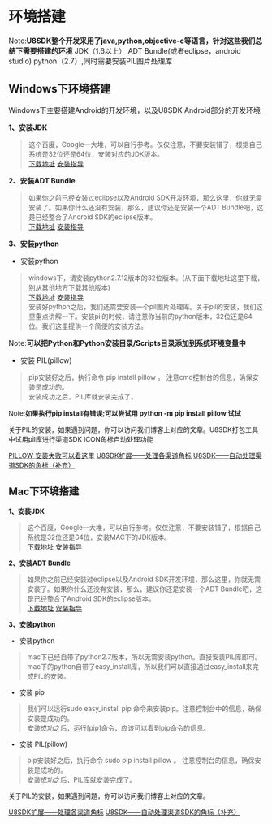 环境搭建
======

Note:**U8SDK整个开发采用了java,python,objective-c等语言，针对这些我们总结下需要搭建的环境**
JDK（1.6以上）
ADT Bundle(或者eclipse，android studio)
python（2.7）,同时需要安装PIL图片处理库


Windows下环境搭建
-------

Windows下主要搭建Android的开发环境，以及U8SDK Android部分的开发环境

**1、安装JDK**

><font size=2>这个百度，Google一大堆，可以自行参考。仅仅注意，不要安装错了，根据自己系统是32位还是64位，安装对应的JDK版本。<br/></font>
><font size=2>[下载地址](http://www.oracle.com/technetwork/java/javase/downloads/index-jsp-138363.html)</font>
><font size=2>[安装指导](http://jingyan.baidu.com/article/b24f6c82c989da86bfe5dab2.html)</font>

**2、安装ADT Bundle**

><font size=2>如果你之前已经安装过eclipse以及Android SDK开发环境，那么这里，你就无需安装了。如果你什么还没有安装，那么，建议你还是安装一个ADT Bundle吧，这是已经整合了Android SDK的eclipse版本。<br/></font>
><font size=2>[下载地址](http://www.androiddevtools.cn/)</font>
><font size=2>[安装指导](http://blog.csdn.net/aizquan/article/details/8974750)</font>

**3、安装python**

* 安装python

><font size=2>windows下，请安装python2.7.12版本的32位版本。(从下面下载地址这里下载，别从其他地方下载其他版本)</font><br/>
><font size=2>[下载地址](https://www.python.org/ftp/python/2.7.12/python-2.7.12.msi)</font>
><font size=2>[安装指导](http://jingyan.baidu.com/article/90bc8fc852b088f652640c50.html)</font><br/>
><font size=2>安装好python之后，我们还需要安装一个pil图片处理库。关于pil的安装，我们这里重点讲解一下。安装pil的时候，请注意你当前的python版本，32位还是64位。我们这里提供一个简便的安装方法。</font>

Note:**可以把Python和Python安装目录/Scripts目录添加到系统环境变量中**


* 安装 PIL(pillow) 

><font size=2>pip安装好之后，执行命令 pip install pillow 。 注意cmd控制台的信息，确保安装是成功的。</font><br/>
><font size=2>安装成功之后，PIL库就安装完成了。

Note:**如果执行pip install有错误;可以尝试用 python -m pip install pillow 试试**

关于PIL的安装，如果遇到问题，你可以访问我们博客上对应的文章。U8SDK打包工具中试用pil库进行渠道SDK ICON角标自动处理功能

[PILLOW 安装失败可以看这里](http://pillow-cn.readthedocs.org/zh_CN/latest/installation.html)
[U8SDK扩展——处理各渠道角标](http://www.uustory.com/?p=1666)
[U8SDK——自动处理渠道SDK的角标（补充）](http://www.uustory.com/?p=1778)


Mac下环境搭建
--------

**1、安装JDK**

><font size=2>这个百度，Google一大堆，可以自行参考。仅仅注意，不要安装错了，根据自己系统是32位还是64位，安装MAC下的JDK版本。</font><br/>
><font size=2>[下载地址](http://www.oracle.com/technetwork/java/javase/downloads/index-jsp-138363.html)</font>
><font size=2>[安装指导](http://blog.csdn.net/anialy/article/details/21195775)</font>

**2、安装ADT Bundle**

><font size=2>如果你之前已经安装过eclipse以及Android SDK开发环境，那么这里，你就无需安装了。如果你什么还没有安装，那么，建议你还是安装一个ADT Bundle吧，这是已经整合了Android SDK的eclipse版本。</font><br/>
><font size=2>[下载地址](http://www.androiddevtools.cn/)</font>
><font size=2>[安装指导](http://blog.csdn.net/wwj_748/article/details/44806253)</font>

**3、安装python**

* 安装python

><font size=2>mac下已经自带了python2.7版本，所以无需安装python。直接安装PIL库即可。mac下的python自带了easy_install库，所以我们可以直接通过easy_install来完成PIL的安装。</font>

* 安装 pip

><font size=2>我们可以运行sudo easy_install pip 命令来安装pip。注意控制台中的信息，确保安装是成功的。</font><br/>
><font size=2>安装成功之后，运行[pip]命令，应该可以看到pip命令的信息。</font>

* 安装 PIL(pillow)

><font size=2>pip安装好之后，执行命令 sudo pip install pillow 。 注意控制台的信息，确保安装是成功的。</font><br/>
><font size=2>安装成功之后，PIL库就安装完成了。</font>

关于PIL的安装，如果遇到问题，你可以访问我们博客上对应的文章。

[U8SDK扩展——处理各渠道角标](http://www.uustory.com/?p=1666)
[U8SDK——自动处理渠道SDK的角标（补充）](http://www.uustory.com/?p=1778)

